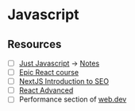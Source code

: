 # Javascript

## Resources

* [ ] [Just Javascript](https://justjavascript.com/) -> [Notes](just-javascript-notes.md)
* [ ] [Epic React course](https://epicreact.dev/)
* [ ] [NextJS Introduction to SEO](https://nextjs.org/learn/seo/introduction-to-seo)
* [ ] [React Advanced](https://reactadvanced.com/)
* [ ] Performance section of [web.dev](https://web.dev/learn/)

